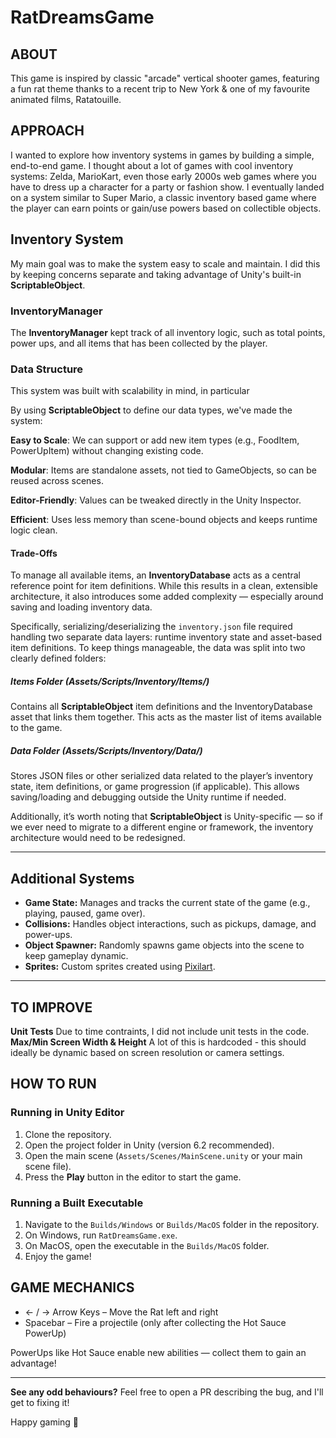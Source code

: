 # RatDreamsGame

## ABOUT  
This game is inspired by classic "arcade" vertical shooter games, featuring a fun rat theme thanks to a recent trip to New York & one of my favourite animated films, Ratatouille.


## APPROACH  
I wanted to explore how inventory systems in games by building a simple, end-to-end game. I thought about a lot of games with cool inventory systems: Zelda, MarioKart, even those early 2000s web games where you have to dress up a character for a party or fashion show. I eventually landed on a system similar to Super Mario, a classic inventory based game where the player can earn points or gain/use powers based on collectible objects.

## Inventory System
My main goal was to make the system easy to scale and maintain. I did this by keeping concerns separate and taking advantage of Unity's built-in **ScriptableObject**.

### InventoryManager
The **InventoryManager** kept track of all inventory logic, such as total points, power ups, and all items that has been collected by the player.

### Data Structure
This system was built with scalability in mind, in particular 

By using **ScriptableObject** to define our data types, we've made the system:

**Easy to Scale**: We can support or add new item types (e.g., FoodItem, PowerUpItem) without changing existing code.

**Modular**: Items are standalone assets, not tied to GameObjects, so can be reused across scenes.

**Editor-Friendly**: Values can be tweaked directly in the Unity Inspector.

**Efficient**: Uses less memory than scene-bound objects and keeps runtime logic clean.

#### Trade-Offs
To manage all available items, an **InventoryDatabase** acts as a central reference point for item definitions. While this results in a clean, extensible architecture, it also introduces some added complexity — especially around saving and loading inventory data.

Specifically, serializing/deserializing the `inventory.json` file required handling two separate data layers: runtime inventory state and asset-based item definitions. To keep things manageable, the data was split into two clearly defined folders:

##### Items Folder (Assets/Scripts/Inventory/Items/)
Contains all **ScriptableObject** item definitions and the InventoryDatabase asset that links them together. This acts as the master list of items available to the game.

##### Data Folder (Assets/Scripts/Inventory/Data/)
Stores JSON files or other serialized data related to the player’s inventory state, item definitions, or game progression (if applicable). This allows saving/loading and debugging outside the Unity runtime if needed.

Additionally, it’s worth noting that **ScriptableObject** is Unity-specific — so if we ever need to migrate to a different engine or framework, the inventory architecture would need to be redesigned.

---

## Additional Systems  

- **Game State:** Manages and tracks the current state of the game (e.g., playing, paused, game over).  
- **Collisions:** Handles object interactions, such as pickups, damage, and power-ups.  
- **Object Spawner:** Randomly spawns game objects into the scene to keep gameplay dynamic.
- **Sprites:** Custom sprites created using [Pixilart](https://www.pixilart.com/draw).

---

## TO IMPROVE
**Unit Tests** Due to time contraints, I did not include unit tests in the code.
**Max/Min Screen Width & Height** A lot of this is hardcoded - this should ideally be dynamic based on screen resolution or camera settings.

## HOW TO RUN  

### Running in Unity Editor  
1. Clone the repository.  
2. Open the project folder in Unity (version 6.2 recommended).  
3. Open the main scene (`Assets/Scenes/MainScene.unity` or your main scene file).  
4. Press the **Play** button in the editor to start the game.

### Running a Built Executable  
1. Navigate to the `Builds/Windows` or `Builds/MacOS` folder in the repository.  
2. On Windows, run `RatDreamsGame.exe`.  
3. On MacOS, open the executable in the `Builds/MacOS` folder.  
4. Enjoy the game!

## GAME MECHANICS
- ← / → Arrow Keys – Move the Rat left and right
- Spacebar – Fire a projectile (only after collecting the Hot Sauce PowerUp)

PowerUps like Hot Sauce enable new abilities — collect them to gain an advantage!

---

**See any odd behaviours?**
Feel free to open a PR describing the bug, and I'll get to fixing it!

Happy gaming 🚀

